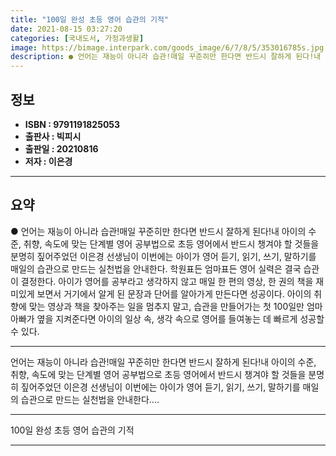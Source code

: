 ```yaml
---
title: "100일 완성 초등 영어 습관의 기적"
date: 2021-08-15 03:27:20
categories: [국내도서, 가정과생활]
image: https://bimage.interpark.com/goods_image/6/7/8/5/353016785s.jpg
description: ● 언어는 재능이 아니라 습관!매일 꾸준히만 한다면 반드시 잘하게 된다!내 아이의 수준, 취향, 속도에 맞는 단계별 영어 공부법으로 초등 영어에서 반드시 챙겨야 할 것들을 분명히 짚어주었던 이은경 선생님이 이번에는 아이가 영어 듣기, 읽기, 쓰기, 말하기를 매일의 습관으로 만드는 실천
---
```


## **정보**

- **ISBN : 9791191825053**
- **출판사 : 빅피시**
- **출판일 : 20210816**
- **저자 : 이은경**

------



## **요약**

●  언어는 재능이 아니라 습관!매일 꾸준히만 한다면 반드시 잘하게 된다!내 아이의 수준, 취향, 속도에 맞는 단계별 영어 공부법으로 초등 영어에서 반드시 챙겨야 할 것들을 분명히 짚어주었던 이은경 선생님이 이번에는 아이가 영어 듣기, 읽기, 쓰기, 말하기를 매일의 습관으로 만드는 실천법을 안내한다. 학원표든 엄마표든 영어 실력은 결국 습관이 결정한다. 아이가 영어를 공부라고 생각하지 않고 매일 한 편의 영상, 한 권의 책을 재미있게 보면서 거기에서 알게 된 문장과 단어를 알아가게 만든다면 성공이다. 아이의 취향에 맞는 영상과 책을 찾아주는 일을 멈추지 말고, 습관을 만들어가는 첫 100일만 엄마 아빠가 옆을 지켜준다면 아이의 일상 속, 생각 속으로 영어를 들여놓는 데 빠르게 성공할 수 있다.

------

언어는 재능이 아니라 습관!매일 꾸준히만 한다면 반드시 잘하게 된다!내 아이의 수준, 취향, 속도에 맞는 단계별 영어 공부법으로 초등 영어에서 반드시 챙겨야 할 것들을 분명히 짚어주었던 이은경 선생님이 이번에는 아이가 영어 듣기, 읽기, 쓰기, 말하기를 매일의 습관으로 만드는 실천법을 안내한다.... 

------


100일 완성 초등 영어 습관의 기적 

------


